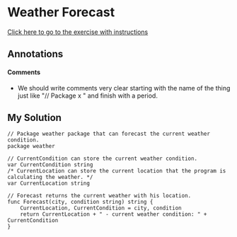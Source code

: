 # Weather Forecast
<a href="https://exercism.org/tracks/go/exercises/weather-forecast">Click here to go to the exercise with instructions</a>

## Annotations

#### Comments
- We should write comments very clear starting with the name of the thing just like "// Package x " and finish with a period.

## My Solution
```
// Package weather package that can forecast the current weather condition.
package weather

// CurrentCondition can store the current weather condition.
var CurrentCondition string
/* CurrentLocation can store the current location that the program is calculating the weather. */
var CurrentLocation string

// Forecast returns the current weather with his location.
func Forecast(city, condition string) string {
	CurrentLocation, CurrentCondition = city, condition
	return CurrentLocation + " - current weather condition: " + CurrentCondition
}
```
